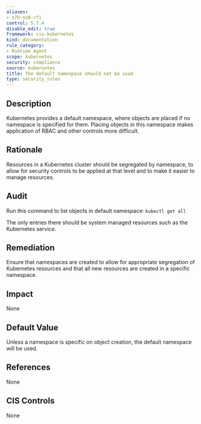 ```yaml
---
aliases:
- s7h-nz8-rfi
control: 5.7.4
disable_edit: true
framework: cis-kubernetes
kind: documentation
rule_category:
- Runtime Agent
scope: kubernetes
security: compliance
source: kubernetes
title: The default namespace should not be used
type: security_rules
---
```


## Description

Kubernetes provides a default namespace, where objects are placed if no namespace is specified for them. Placing objects in this namespace makes application of RBAC and other controls more difficult.

## Rationale

Resources in a Kubernetes cluster should be segregated by namespace, to allow for security controls to be applied at that level and to make it easier to manage resources.

## Audit

Run this command to list objects in default namespace: `kubectl get all`

The only entries there should be system managed resources such as the Kubernetes service.

## Remediation

Ensure that namespaces are created to allow for appropriate segregation of Kubernetes resources and that all new resources are created in a specific namespace.

## Impact

None

## Default Value

Unless a namespace is specific on object creation, the default namespace will be used.

## References

None

## CIS Controls

None
